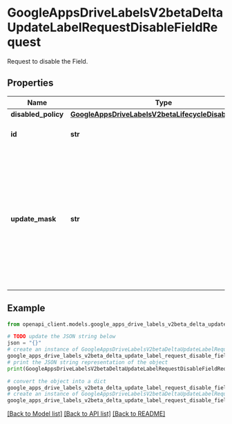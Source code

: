 # GoogleAppsDriveLabelsV2betaDeltaUpdateLabelRequestDisableFieldRequest

Request to disable the Field.

## Properties

Name | Type | Description | Notes
------------ | ------------- | ------------- | -------------
**disabled_policy** | [**GoogleAppsDriveLabelsV2betaLifecycleDisabledPolicy**](GoogleAppsDriveLabelsV2betaLifecycleDisabledPolicy.md) |  | [optional] 
**id** | **str** | Required. Key of the Field to disable. | [optional] 
**update_mask** | **str** | The fields that should be updated. At least one field must be specified. The root &#x60;disabled_policy&#x60; is implied and should not be specified. A single &#x60;*&#x60; can be used as short-hand for updating every field. | [optional] 

## Example

```python
from openapi_client.models.google_apps_drive_labels_v2beta_delta_update_label_request_disable_field_request import GoogleAppsDriveLabelsV2betaDeltaUpdateLabelRequestDisableFieldRequest

# TODO update the JSON string below
json = "{}"
# create an instance of GoogleAppsDriveLabelsV2betaDeltaUpdateLabelRequestDisableFieldRequest from a JSON string
google_apps_drive_labels_v2beta_delta_update_label_request_disable_field_request_instance = GoogleAppsDriveLabelsV2betaDeltaUpdateLabelRequestDisableFieldRequest.from_json(json)
# print the JSON string representation of the object
print(GoogleAppsDriveLabelsV2betaDeltaUpdateLabelRequestDisableFieldRequest.to_json())

# convert the object into a dict
google_apps_drive_labels_v2beta_delta_update_label_request_disable_field_request_dict = google_apps_drive_labels_v2beta_delta_update_label_request_disable_field_request_instance.to_dict()
# create an instance of GoogleAppsDriveLabelsV2betaDeltaUpdateLabelRequestDisableFieldRequest from a dict
google_apps_drive_labels_v2beta_delta_update_label_request_disable_field_request_from_dict = GoogleAppsDriveLabelsV2betaDeltaUpdateLabelRequestDisableFieldRequest.from_dict(google_apps_drive_labels_v2beta_delta_update_label_request_disable_field_request_dict)
```
[[Back to Model list]](../README.md#documentation-for-models) [[Back to API list]](../README.md#documentation-for-api-endpoints) [[Back to README]](../README.md)


